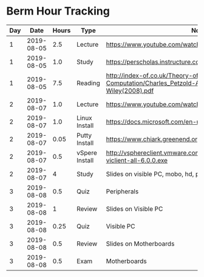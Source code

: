 # Berm Hour Tracking  
	
Day | Date | Hours | Type | Note
------------ | ------------- | ------------- | ------------- | -------------
1 | 2019-08-05 | 2.5 | Lecture | https://www.youtube.com/watch?v=ecIWPzGEbFc
1 | 2019-08-05 | 1.0 | Study | https://perscholas.instructure.com/courses/166
1 | 2019-08-05 | 7.5 | Reading | http://index-of.co.uk/Theory-of-Computation/Charles_Petzold-Annotated_Turing-Wiley(2008).pdf
2 | 2019-08-07 | 1.0 | Lecture | https://www.youtube.com/watch?v=a-BOSpxYJ9M
2 | 2019-08-07 | 1.0 | Linux Install | https://docs.microsoft.com/en-us/windows/wsl/install-win10
2 | 2019-08-07 | 0.05 | Putty Install | https://www.chiark.greenend.org.uk/~sgtatham/putty/latest.html
2 | 2019-08-07 | 0.5 | vSpere Install | http://vsphereclient.vmware.com/vsphereclient/VMware-viclient-all-6.0.0.exe
2 | 2019-08-07 | 4 | Study | Slides on visible PC, mobo, hd, peripherals
3 | 2019-08-08 | 0.5 | Quiz | Peripherals
3 | 2019-08-08 | 1 | Review | Slides on Visible PC
3 | 2019-08-08 | 0.25 | Quiz | Visible PC
3 | 2019-08-08 | 0.5 | Review | Slides on Motherboards
3 | 2019-08-08 | 0.5 | Exam | Motherboards